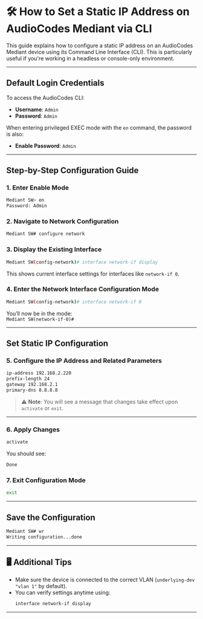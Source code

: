 # 🛠️ How to Set a Static IP Address on AudioCodes Mediant via CLI

This guide explains how to configure a static IP address on an AudioCodes Mediant device using its Command Line Interface (CLI). This is particularly useful if you're working in a headless or console-only environment.

---

##  Default Login Credentials

To access the AudioCodes CLI:

- **Username**: `Admin`
- **Password**: `Admin`

When entering privileged EXEC mode with the `en` command, the password is also:

- **Enable Password**: `Admin`

---

##  Step-by-Step Configuration Guide

### 1. Enter Enable Mode

```bash
Mediant SW> en
Password: Admin
```

### 2. Navigate to Network Configuration

```bash
Mediant SW# configure network
```

### 3. Display the Existing Interface

```bash
Mediant SW(config-network)# interface network-if display
```

This shows current interface settings for interfaces like `network-if 0`.

### 4. Enter the Network Interface Configuration Mode

```bash
Mediant SW(config-network)# interface network-if 0
```

You’ll now be in the mode:  
`Mediant SW(network-if-0)#`

---

## Set Static IP Configuration

### 5. Configure the IP Address and Related Parameters

```bash
ip-address 192.168.2.220
prefix-length 24
gateway 192.168.2.1
primary-dns 8.8.8.8
```

> ⚠️ **Note**: You will see a message that changes take effect upon `activate` or `exit`.

---

### 6. Apply Changes

```bash
activate
```

You should see:
```bash
Done
```

### 7. Exit Configuration Mode

```bash
exit
```

---

##  Save the Configuration

```bash
Mediant SW# wr
Writing configuration...done
```

---


## 🖥️ Additional Tips

- Make sure the device is connected to the correct VLAN (`underlying-dev "vlan 1"` by default).
- You can verify settings anytime using:
  ```bash
  interface network-if display
  ```

---

